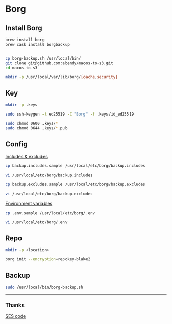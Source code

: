 # Borg

## Install Borg

```sh
brew install borg
brew cask install borgbackup


cp borg-backup.sh /usr/local/bin/
git clone git@github.com:abendy/macos-to-s3.git
cd macos-to-s3

mkdir -p /usr/local/var/lib/borg/{cache,security}
```

## Key

```sh
mkdir -p .keys

sudo ssh-keygen -t ed25519 -C "Borg" -f .keys/id_ed25519

sudo chmod 0600 .keys/*
sudo chmod 0644 .keys/*.pub
```

## Config

[Includes & excludes](https://borgbackup.readthedocs.io/en/stable/usage/help.html#borg-help-patterns)

```sh
cp backup.includes.sample /usr/local/etc/borg/backup.includes

vi /usr/local/etc/borg/backup.includes

cp backup.excludes.sample /usr/local/etc/borg/backup.excludes

vi /usr/local/etc/borg/backup.excludes
```

[Environment variables](https://borgbackup.readthedocs.io/en/stable/usage/general.html#environment-variables)

```sh
cp .env.sample /usr/local/etc/borg/.env

vi /usr/local/etc/borg/.env
```

## Repo

```sh
mkdir -p <location>

borg init --encryption=repokey-blake2
```

## Backup

```sh
sudo /usr/local/bin/borg-backup.sh
```

***

### Thanks

[SES code](https://github.com/baturorkun/aws-ses-sender)
